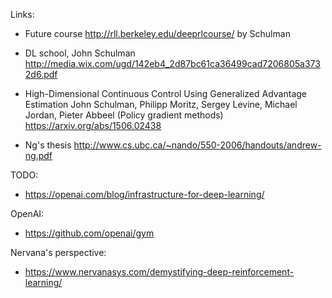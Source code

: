 Links:

- Future course http://rll.berkeley.edu/deeprlcourse/ by Schulman
- DL school, John Schulman http://media.wix.com/ugd/142eb4_2d87bc61ca36499cad7206805a3732d6.pdf

- High-Dimensional Continuous Control Using Generalized Advantage Estimation
 John Schulman, Philipp Moritz, Sergey Levine, Michael Jordan, Pieter Abbeel
 (Policy gradient methods)
 https://arxiv.org/abs/1506.02438
 
- Ng's thesis http://www.cs.ubc.ca/~nando/550-2006/handouts/andrew-ng.pdf

TODO:
- https://openai.com/blog/infrastructure-for-deep-learning/

OpenAI:

- https://github.com/openai/gym

Nervana's perspective:

- https://www.nervanasys.com/demystifying-deep-reinforcement-learning/
